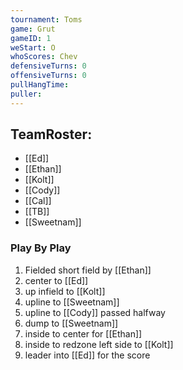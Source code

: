 ```yaml
---
tournament: Toms
game: Grut
gameID: 1
weStart: O
whoScores: Chev
defensiveTurns: 0
offensiveTurns: 0
pullHangTime:
puller:
---
```



## TeamRoster:
- [[Ed]]
- [[Ethan]]
- [[Kolt]]
- [[Cody]]
- [[Cal]]
- [[TB]]
- [[Sweetnam]]
### Play By Play
1. Fielded short field by [[Ethan]]
2. center to [[Ed]]
3. up infield to [[Kolt]]
4. upline to [[Sweetnam]]
5. upline to [[Cody]] passed halfway
6. dump to [[Sweetnam]]
7. inside to center for [[Ethan]]
8. inside to redzone left side to [[Kolt]]
9. leader into [[Ed]] for the score